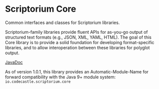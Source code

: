 # Scriptorium Core
Common interfaces and classes for Scriptorium libraries.

Scriptorium-family libraries provide fluent APIs for as-you-go output of structured
text formats (e.g., JSON, XML, YAML, HTML). The goal of this Core library is to
provide a solid foundation for developing format-specific libraries, and to allow
interoperation between these libraries for polyglot output.

[JavaDoc](https://scriptorium.codecastle.io/apidocs/scriptorium-core/1.0)

As of version 1.0.1, this library provides an Automatic-Module-Name for forward compatibility 
with the Java 9+ module system: `io.codecastle.scriptorium.core`
